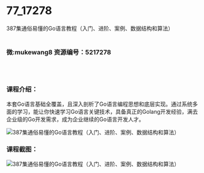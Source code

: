 # 77_17278
387集通俗易懂的Go语言教程（入门、进阶、案例、数据结构和算法）
<br/></br>
<h3>微:mukewang8 资源编号：5217278</h3>
<br/></br>
<h3>课程介绍：</h3>
<p>本套Go语言基础全覆盖，且深入剖析了Go语言编程思想和底层实现。通过系统多面的学习，能让你快速学习Go语言关键技术，具备真正的Golang开发经验，满去企业级的Go开发需求，成为企业继续的Go语言开发人才。</p>
<p><img src="https://www.ko996.com/wp-content/uploads/img/2020/12/1-133.png" alt="387集通俗易懂的Go语言教程（入门、进阶、案例、数据结构和算法）"></p>
<div class="info-desc">
<h3>课程截图：</h3>
<p><img src="https://www.ko996.com/wp-content/uploads/img/2020/12/2-125.png" alt="387集通俗易懂的Go语言教程（入门、进阶、案例、数据结构和算法）"></p>


			
</div>
